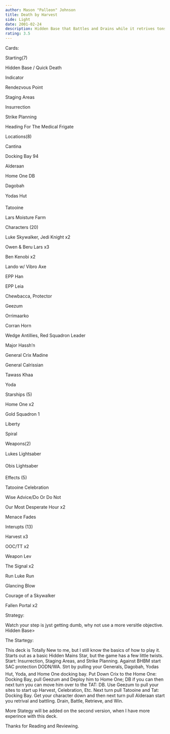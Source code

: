 ```yaml
---
author: Mason "Palleon" Johnson
title: Death by Harvest
side: Light
date: 2001-02-24
description: Hidden Base that Battles and Drains while it retrives tons of force.
rating: 3.5
---
```

Cards: 

Starting(7) 
Hidden Base / Quick Death
Indicator 
Rendezvous Point 
Staging Areas 
Insurrection 
Strike Planning 
Heading For The Medical Frigate 

Locations(8) 
Cantina 
Docking Bay 94 
Alderaan 
Home One DB 
Dagobah 
Yodas Hut 
Tatooine 
Lars Moisture Farm 


Characters (20) 

Luke Skywalker, Jedi Knight x2 
Owen & Beru Lars x3 
Ben Kenobi x2
Lando w/ Vibro Axe 
EPP Han  
EPP Leia 
Chewbacca, Protector 
Geezum 
Orrimaarko 
Corran Horn 
Wedge Antillies, Red Squadron Leader 
Major Hassh’n 
General Crix Madine 
General Calrissian 
Tawass Khaa 
Yoda 

Starships (5) 
Home One x2 
Gold Squadron 1 
Liberty
Spiral 

Weapons(2) 
Lukes Lightsaber 
Obis Lightsaber 

Effects (5) 
Tatooine Celebration 
Wise Advice/Do Or Do Not 
Our Most Desperate Hour x2 
Menace Fades 

Interupts (13) 
Harvest x3 
OOC/TT x2 
Weapon Lev 
The Signal x2 
Run Luke Run 
Glancing Blow 
Courage of a Skywalker 
Fallen Portal x2  

Strategy: 

Watch your step is jyst getting dumb, why not use a more versitle objective. Hidden Base>

The Startegy:

This deck is Totally New to me, but I still know the basics of how to play it. Starts out as a basic Hidden Mains Star, but the game has a few little twists. Start: Insurrection, Staging Areas, and Strike Planning. Against BHBM start SAC protection DODN/WA. Strt by pulling your Generals, Dagobah, Yodas Hut, Yoda, and Home One docking bay. Put Down Crix to the Home One: Docking Bay, pull Geezum and Deploy him to Home One; DB if you can then next turn you can move him over to the TAT: DB. Use Geezum to pull your sites to start up Harvest, Celebration, Etc. Next turn pull Tatooine and Tat: Docking Bay. Get your character down and then next turn pull Alderaan start you retrival and battling. Drain, Battle, Retrieve, and Win.  

More Stategy will be added on the second version, when I have more experince with this deck. 

Thanks for Reading and Reviewing.   